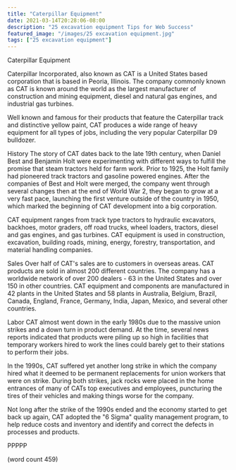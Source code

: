 ```yaml
---
title: "Caterpillar Equipment"
date: 2021-03-14T20:28:06-08:00
description: "25 excavation equipment Tips for Web Success"
featured_image: "/images/25 excavation equipment.jpg"
tags: ["25 excavation equipment"]
---
```


Caterpillar Equipment

Caterpillar Incorporated, also known as CAT is a
United States based corporation that is based in
Peoria, Illinois.  The company commonly known as CAT
is known around the world as the largest manufacturer
of construction and mining equipment, diesel and
natural gas engines, and industrial gas turbines.

Well known and famous for their products that feature
the Caterpillar track and distinctive yellow paint,
CAT produces a wide range of heavy equipment for
all types of jobs, including the very popular 
Caterpillar D9 bulldozer.

History
The story of CAT dates back to the late 19th century,
when Daniel Best and Benjamin Holt were experimenting
with different ways to fulfill the promise that
steam tractors held for farm work. Prior to 1925,
the Holt family had pioneered track tractors and
gasoline powered engines.  After the companies of 
Best and Holt were merged, the company went through
several changes then at the end of World War 2, 
they began to grow at a very fast pace, launching
the first venture outside of the country in 1950, 
which marked the beginning of CAT development into
a big corporation.

CAT equipment ranges from track type tractors to
hydraulic excavators, backhoes, motor graders, off
road trucks, wheel loaders, tractors, diesel and
gas engines, and gas turbines.  CAT equipment is
used in construction, excavation, building roads,
mining, energy, forestry, transportation, and 
material handling companies.

Sales
Over half of CAT's sales are to customers in overseas
areas.  CAT products are sold in almost 200 different
countries.  The company has a worldwide network
of over 200 dealers - 63 in the United States and
over 150 in other countries.  CAT equipment and
components are manufactured in 42 plants in the 
United States and 58 plants in Australia, Belgium,
Brazil, Canada, England, France, Germany, India,
Japan, Mexico, and several other countries.

Labor
CAT almost went down in the early 1980s due to
the massive union strikes and a down turn in product
demand.  At the time, several news reports indicated
that products were piling up so high in facilities
that temporary workers hired to work the lines
could barely get to their stations to perform their
jobs.

In the 1990s, CAT suffered yet another long strike
in which the company hired what it deemed to be
permanent replacements for union workers that 
were on strike.  During both strikes, jack rocks
were placed in the home entrances of many of
CATs top executives and employees, puncturing
the tires of their vehicles and making things
worse for the company.

Not long after the strike of the 1990s ended
and the economy started to get back up again, CAT
adopted the "6 Sigma" quality management program,
to help reduce costs and inventory and identify
and correct the defects in processes and products.

PPPPP

(word count 459)
